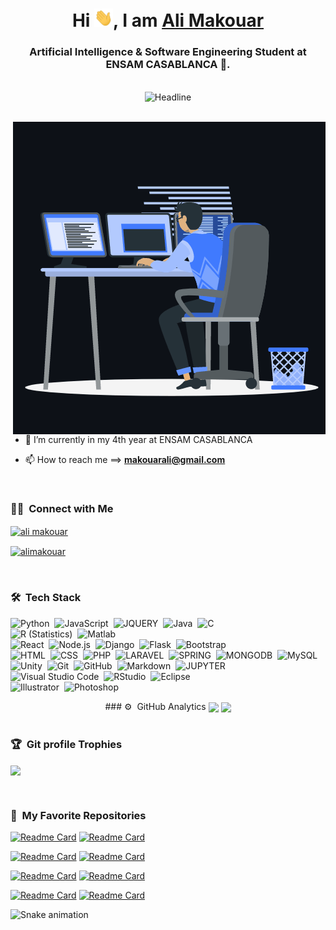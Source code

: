 <h1 align="center">Hi <img src="https://raw.githubusercontent.com/ABSphreak/ABSphreak/master/gifs/Hi.gif" width="30px">, I am <a href="https://www.linkedin.com/in/ali-makouar/">Ali Makouar</a> </h1>

<h3 align="center">Artificial Intelligence & Software Engineering Student at ENSAM CASABLANCA 🌟.</h3>

<br>

 <div align=center>
        <img src="https://readme-typing-svg.herokuapp.com?color=%236FDA44&size=32&center=true&vCenter=true&width=600&height=50&lines=Welcome+To+My+Profile+!" alt="Headline" />
    </div>
<br>




<p><img align="right" src="animation_500_kxa883sd.gif" alt="alimakouar" /></p>


- 🌱 I’m currently in my 4th year at ENSAM CASABLANCA

- 📫 How to reach me ==>  **makouarali@gmail.com**

<br>

### 🤝🏻 &nbsp;Connect with Me

<p align="left">
  <a href="https://www.linkedin.com/in/ali-makouar/" target="_blank"><img align="center"
      src="https://img.shields.io/badge/LinkedIn-0077B5?style=for-the-badge&logo=linkedin&logoColor=white"
      alt="ali makouar" /></a>

 <a href="mailto:makouarali@gmail.com" target="_blank"><img align="center"
      src="https://img.shields.io/badge/Gmail-D14836?style=for-the-badge&logo=gmail&logoColor=white"
      alt="alimakouar" /></a>
</p>

<br>

### 🛠 &nbsp;Tech Stack

![Python](https://img.shields.io/badge/-Python-05122A?style=flat&logo=python)&nbsp;
![JavaScript](https://img.shields.io/badge/-JavaScript-05122A?style=flat&logo=javascript)&nbsp;
![JQUERY](https://img.shields.io/badge/-JQUERY-05122A?style=flat&logo=jquery)&nbsp;
![Java](https://img.shields.io/badge/-Java-05122A?style=flat&logo=Java&logoColor=FFA518)&nbsp;
![C](https://img.shields.io/badge/-C-05122A?style=flat&logo=C&logoColor=A8B9CC)\
![R (Statistics)](https://img.shields.io/badge/-R-05122A?style=flat&logo=R&logoColor=276DC3)&nbsp;
![Matlab](https://www.mathworks.com/matlabcentral/images/matlab-file-exchange.svg)\
![React](https://img.shields.io/badge/-React-05122A?style=flat&logo=react)&nbsp;
![Node.js](https://img.shields.io/badge/-Node.js-05122A?style=flat&logo=node.js)&nbsp;
![Django](https://img.shields.io/badge/-Django-05122A?style=flat&logo=django&logoColor=092E20)&nbsp;
![Flask](https://img.shields.io/badge/-Flask-05122A?style=flat&logo=flask)&nbsp;
![Bootstrap](https://img.shields.io/badge/-Bootstrap-05122A?style=flat&logo=bootstrap&logoColor=563D7C)\
![HTML](https://img.shields.io/badge/-HTML-05122A?style=flat&logo=HTML5)&nbsp;
![CSS](https://img.shields.io/badge/-CSS-05122A?style=flat&logo=CSS3&logoColor=1572B6)&nbsp;
![PHP](https://img.shields.io/badge/-PHP-05122A?style=flat&logo=php)&nbsp;
![LARAVEL](https://img.shields.io/badge/-LARAVEL-05122A?style=flat&logo=laravel)&nbsp;
![SPRING](https://img.shields.io/badge/-SPRING-05122A?style=flat&logo=spring)&nbsp;
![MONGODB](https://img.shields.io/badge/MongoDB-05122A?style=flat&logo=mongodb&logoColor=4EA94B)&nbsp;
![MySQL](https://img.shields.io/badge/MYSQL-05122A?style=flat&logo=mysql)&nbsp;
![Unity](https://img.shields.io/badge/Unity-05122A?style=flat&logo=unity)&nbsp;
![Git](https://img.shields.io/badge/-Git-05122A?style=flat&logo=git)&nbsp;
![GitHub](https://img.shields.io/badge/-GitHub-05122A?style=flat&logo=github)&nbsp;
![Markdown](https://img.shields.io/badge/-Markdown-05122A?style=flat&logo=markdown)&nbsp;
![JUPYTER](https://img.shields.io/badge/-Jupyter-05122A?style=flat&logo=jupyter)\
![Visual Studio Code](https://img.shields.io/badge/-Visual%20Studio%20Code-05122A?style=flat&logo=visual-studio-code&logoColor=007ACC)&nbsp;
![RStudio](https://img.shields.io/badge/-RStudio-05122A?style=flat&logo=rstudio)&nbsp;
![Eclipse](https://img.shields.io/badge/-Eclipse-05122A?style=flat&logo=eclipse-ide&logoColor=2C2255)\
![Illustrator](https://img.shields.io/badge/-Illustrator-05122A?style=flat&logo=adobe-illustrator)&nbsp;
![Photoshop](https://img.shields.io/badge/-Photoshop-05122A?style=flat&logo=adobe-photoshop)&nbsp;

<div align="center">
### ⚙️ &nbsp;GitHub Analytics

  <img align="center" height="180em" src="https://github-readme-stats-eight-theta.vercel.app/api?username=alimakouar&show_icons=true&theme=algolia&include_all_commits=true&count_private=true"/>
  <img align="center" height="180em" src="https://github-readme-stats-eight-theta.vercel.app/api/top-langs/?username=alimakouar&layout=compact&langs_count=8&theme=algolia"/>
  
<!--   <img align="center" src="https://github-readme-streak-stats.herokuapp.com/?user=alimakouar&theme=algolia&date_format=M%20j%5B%2C%20Y%5D" alt="alimakouar" /> -->
 
<!-- [![Ashutosh's github activity graph](https://activity-graph.herokuapp.com/graph?username=alimakouar&theme=react-dark)](https://github.com/ashutosh00710/github-readme-activity-graph)  -->
</div>
<br>

### 🏆 &nbsp;Git profile Trophies

<p><img align="center" src="https://github-profile-trophy.vercel.app/?username=alimakouar&theme=algolia" />
 </p>
<br>

### 📌 &nbsp;My Favorite Repositories

 
[![Readme Card](https://github-readme-stats.vercel.app/api/pin/?username=alimakouar&repo=OrientationFiliere&theme=algolia)](https://github.com/alimakouar/OrientationFiliere)
[![Readme Card](https://github-readme-stats.vercel.app/api/pin/?username=alimakouar&repo=Pneumonia-Detection-from-Chest-X-Ray-Images-with-Deep-Learning&theme=algolia)](https://github.com/alimakouar/Pneumonia-Detection-from-Chest-X-Ray-Images-with-Deep-Learning)

[![Readme Card](https://github-readme-stats.vercel.app/api/pin/?username=alimakouar&repo=Plateforme-212&theme=algolia)](https://github.com/alimakouar/Plateforme-212)
[![Readme Card](https://github-readme-stats.vercel.app/api/pin/?username=alimakouar&repo=Ensamacademy&theme=algolia)](https://github.com/alimakouar/Ensamacademy)

[![Readme Card](https://github-readme-stats.vercel.app/api/pin/?username=alimakouar&repo=web-scraping-bourse-maroc&theme=algolia)](https://github.com/alimakouar/web-scraping-bourse-maroc)
[![Readme Card](https://github-readme-stats.vercel.app/api/pin/?username=alimakouar&repo=EnsamGestion&theme=algolia)](https://github.com/alimakouar/EnsamGestion)

[![Readme Card](https://github-readme-stats.vercel.app/api/pin/?username=alimakouar&repo=map-android-app&theme=algolia)](https://github.com/alimakouar/map-android-app)
[![Readme Card](https://github-readme-stats.vercel.app/api/pin/?username=alimakouar&repo=quiz-with-scores&theme=algolia)](https://github.com/alimakouar/quiz-with-scores)



 ![Snake animation](https://github.com/alimakouar/alimakouar/blob/output/github-contribution-grid-snake.svg)
